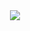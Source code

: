<div align="center"> <img src="https://metrics.lecoq.io/tualatinlz?template=classic&config.timezone=Asia%2FShanghai"> </div>
